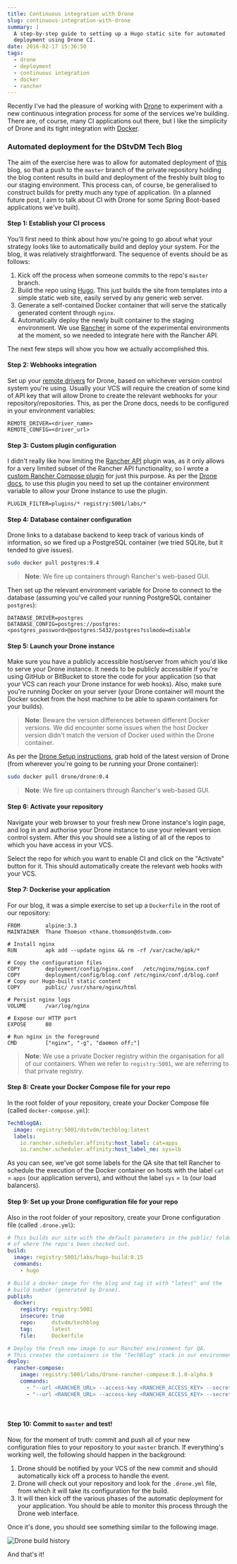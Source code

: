 ```yaml
---
title: Continuous integration with Drone
slug: continuous-integration-with-drone
summary: |
  A step-by-step guide to setting up a Hugo static site for automated
  deployment using Drone CI.
date: 2016-02-17 15:36:50
tags:
  - drone
  - deployment
  - continuous integration
  - docker
  - rancher
---
```


Recently I've had the pleasure of working with
[Drone](http://readme.drone.io/usage/overview/) to experiment with a new
continuous integration process for some of the services we're building.
There are, of course, many CI applications out there, but I like the
simplicity of Drone and its tight integration with
[Docker](https://www.docker.com/).

### Automated deployment for the DStvDM Tech Blog
The aim of the exercise here was to allow for automated deployment of
[this](https://tech.dstv.com)
blog, so that a push to the `master` branch of the private repository
holding the blog content results in build and deployment of the
freshly built blog to our staging environment. This process can, of course,
be generalised to construct builds for pretty much any type of application.
(In a planned future post, I aim to talk about CI with Drone for some
Spring Boot-based applications we've built).

#### Step 1: Establish your CI process
You'll first need to think about how you're going to go about what your strategy
looks like to automatically build and deploy your system. For the blog, it was
relatively straightforward. The sequence of events should be as follows:

1. Kick off the process when someone commits to the repo's `master` branch.
2. Build the repo using [Hugo](http://gohugo.io). This just builds the site
   from templates into a simple static web site, easily served by any
   generic web server.
3. Generate a self-contained Docker container that will serve the statically
   generated content through `nginx`.
4. Automatically deploy the newly built container to the staging environment.
   We use [Rancher](http://rancher.com/) in some of the experimental
   environments at the moment, so we needed to integrate here with the
   Rancher API.

The next few steps will show you how we actually accomplished this.

#### Step 2: Webhooks integration
Set up your [remote drivers](http://readme.drone.io/setup/remotes/) for
Drone, based on whichever version control system you're using. Usually your
VCS will require the creation of some kind of API key that will allow Drone
to create the relevant webhooks for your repository/repositories. This,
as per the Drone docs, needs to be configured in your environment variables:

```
REMOTE_DRIVER=<driver_name>
REMOTE_CONFIG=<driver_url>
```

#### Step 3: Custom plugin configuration
I didn't really like how limiting the
[Rancher API](http://readme.drone.io/plugins/rancher/) plugin was, as it only
allows for a very limited subset of the Rancher API functionality, so I wrote
a [custom Rancher Compose plugin](https://github.com/thanethomson/drone-rancher-compose)
for just this purpose. As per the [Drone docs](http://readme.drone.io/devs/plugins/#custom-plugins:dce8ed91d073f65a191aa58c2338afcb),
to use this plugin you need to set up the container environment variable
to allow your Drone instance to use the plugin.

```
PLUGIN_FILTER=plugins/* registry:5001/labs/*
```

#### Step 4: Database container configuration
Drone links to a database backend to keep track of various kinds of information,
so we fired up a PostgreSQL container (we tried SQLite, but it tended to
give issues).

```bash
sudo docker pull postgres:9.4
```

> **Note**: We fire up containers through Rancher's web-based GUI.

Then set up the relevant environment variable for Drone to connect to the
database (assuming you've called your running PostgreSQL container
`postgres`):

```
DATABASE_DRIVER=postgres
DATABASE_CONFIG=postgres://postgres:<postgres_password>@postgres:5432/postgres?sslmode=disable
```

#### Step 5: Launch your Drone instance
Make sure you have a publicly accessible host/server from which you'd like to
serve your Drone instance. It needs to be publicly accessible if you're using
GitHub or BitBucket to store the code for your application (so that your VCS
can reach your Drone instance for web hooks). Also, make sure
you're running Docker on your server (your Drone container will mount the
Docker socket from the host machine to be able to spawn containers for your
builds).

> **Note**: Beware the version differences between different Docker versions.
> We did encounter some issues when the host Docker version didn't match the
> version of Docker used within the Drone container.

As per the
[Drone Setup instructions](http://readme.drone.io/setup/overview/), grab hold
of the latest version of Drone (from wherever you're going to be running
your Drone container):

```bash
sudo docker pull drone/drone:0.4
```

> **Note**: We fire up containers through Rancher's web-based GUI.

#### Step 6: Activate your repository
Navigate your web browser to your fresh new Drone instance's login page, and
log in and authorise your Drone instance to use your relevant version control
system. After this you should see a listing of all of the repos to which you
have access in your VCS.

Select the repo for which you want to enable CI and click on the
"Activate" button for it. This should automatically create the relevant web
hooks with your VCS.

#### Step 7: Dockerise your application
For our blog, it was a simple exercise to set up a `Dockerfile` in the
root of our repository:

```
FROM        alpine:3.3
MAINTAINER  Thane Thomson <thane.thomson@dstvdm.com>

# Install nginx
RUN         apk add --update nginx && rm -rf /var/cache/apk/*

# Copy the configuration files
COPY        deployment/config/nginx.conf   /etc/nginx/nginx.conf
COPY        deployment/config/blog.conf /etc/nginx/conf.d/blog.conf
# Copy our Hugo-built static content
COPY        public/ /usr/share/nginx/html

# Persist nginx logs
VOLUME      /var/log/nginx

# Expose our HTTP port
EXPOSE      80

# Run nginx in the foreground
CMD         ["nginx", "-g", "daemon off;"]
```

> **Note**: We use a private Docker registry within the organisation for all
> of our containers. When we refer to `registry:5001`, we are referring to that
> private registry.

#### Step 8: Create your Docker Compose file for your repo
In the root folder of your repository, create your Docker Compose file
(called `docker-compose.yml`):

```yaml
TechBlogQA:
  image: registry:5001/dstvdm/techblog:latest
  labels:
    io.rancher.scheduler.affinity:host_label: cat=apps
    io.rancher.scheduler.affinity:host_label_ne: sys=lb
```

As you can see, we've got some labels for the QA site that tell Rancher to
schedule the execution of the Docker container on hosts with the label
`cat` = `apps` (our application servers), and without the label `sys` = `lb`
(our load balancers).

#### Step 9: Set up your Drone configuration file for your repo
Also in the root folder of your repository, create your Drone configuration
file (called `.drone.yml`):

```yaml
# This builds our site with the default parameters in the public/ folder
# of where the repo's been checked out.
build:
  image: registry:5001/labs/hugo-build:0.15
  commands:
    - hugo

# Build a docker image for the blog and tag it with "latest" and the
# build number (generated by Drone).
publish:
  docker:
    registry: registry:5001
    insecure: true
    repo:     dstvdm/techblog
    tag:      latest
    file:     Dockerfile

# Deploy the fresh new image to our Rancher environment for QA.
# This creates the containers in the "TechBlog" stack in our environment.
deploy:
  rancher-compose:
    image: registry:5001/labs/drone-rancher-compose:0.1.0-alpha.9
    commands:
      - "--url <RANCHER_URL> --access-key <RANCHER_ACCESS_KEY> --secret-key <RANCHER_SECRET_KEY> -p TechBlog create"
      - "--url <RANCHER_URL> --access-key <RANCHER_ACCESS_KEY> --secret-key <RANCHER_SECRET_KEY> -p TechBlog up --upgrade -d"
```

<br />

#### Step 10: Commit to `master` and test!
Now, for the moment of truth: commit and push all of your new configuration
files to your repository to your `master` branch. If everything's working
well, the following should happen in the background:

1. Drone should be notified by your VCS of the new commit and should
   automatically kick off a process to handle the event.
2. Drone will check out your repository and look for the `.drone.yml` file,
   from which it will take its configuration for the build.
3. It will then kick off the various phases of the automatic deployment for
   your application. You should be able to monitor this process through the
   Drone web interface.

Once it's done, you should see something similar to the following image.

![Drone build history](/assets/blog/images/posts/drone-status-history-ui.png)

And that's it!
